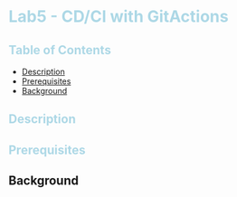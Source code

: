 # <span style="color:#ADD8E6"> Lab5 - CD/CI with GitActions </span>

<div align="right"> </div>

## <span style="color:#ADD8E6">Table of Contents </span>

- [Description](#desc)
- [Prerequisites](#pre)
- [Background](#bg)

<a id="desc"></a>

## <span style="color:#ADD8E6"> Description </span>


<a id="pre"></a>

## <span style="color:#ADD8E6"> Prerequisites </span>


<a id="bg"></a>
## Background
